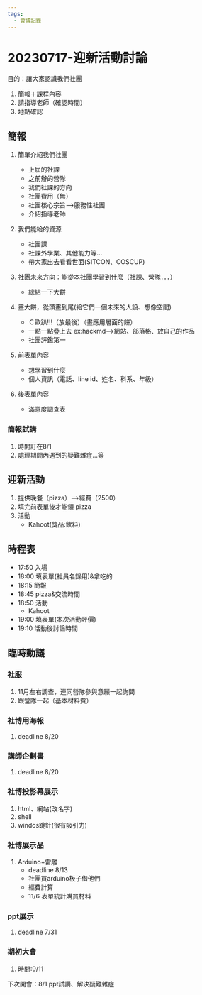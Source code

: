 ```yaml
---
tags:
  - 會議記錄
---
```

# 20230717-迎新活動討論

目的：讓大家認識我們社團

1. 簡報＋課程內容
2. 請指導老師（確認時間）
3. 地點確認

## 簡報

1. 簡單介紹我們社團
    - 上屆的社課
    - 之前辦的營隊
    - 我們社課的方向
    - 社團費用（無）
    - 社團核心宗旨-->服務性社團
    - 介紹指導老師

2. 我們能給的資源
    - 社團課
    - 社課外學業、其他能力等...
    - 帶大家出去看看世面(SITCON、COSCUP)

3. 社團未來方向：能從本社團學習到什麼（社課、營隊．．．）
    - 總結一下大餅

4. 畫大餅，從頭畫到尾(給它們一個未來的人設、想像空間)
    - Ｃ歐趴!!!（放最後）（畫應用層面的餅）
    - 一點一點疊上去 ex:hackmd-->網站、部落格、放自己的作品
    - 社團評鑑第一

5. 前表單內容
    - 想學習到什麼
    - 個人資訊（電話、line id、姓名、科系、年級）

6. 後表單內容
    - 滿意度調查表

### 簡報試講

1. 時間訂在8/1
2. 處理期間內遇到的疑難雜症...等

## 迎新活動

1. 提供晚餐（pizza）-->經費（2500）
2. 填完前表單後才能領 pizza
3. 活動
   - Kahoot(獎品:飲料)

## 時程表

- 17:50 入場
- 18:00 填表單(社員名錄用)&拿吃的
- 18:15 簡報
- 18:45 pizza&交流時間
- 18:50 活動
  - Kahoot
- 19:00 填表單(本次活動評價)
- 19:10 活動後討論時間

## 臨時動議

### 社服

1. 11月左右調查，連同營隊參與意願一起詢問
2. 跟營隊一起（基本材料費）

### 社博用海報

1. deadline 8/20

### 講師企劃書

1. deadline 8/20

### 社博投影幕展示

1. html、網站(改名字)
2. shell
3. windos跳針(很有吸引力)

### 社博展示品

1. Arduino+雷雕
    - deadline 8/13
    - 社團買arduino板子借他們
    - 經費計算
    - 11/6 表單統計購買材料

### ppt展示

1. deadline 7/31

### 期初大會

1. 時間:9/11

下次開會：8/1
ppt試講、解決疑難雜症
